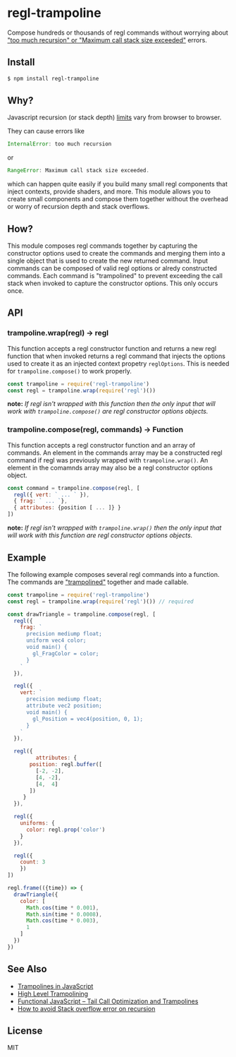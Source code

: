 regl-trampoline
===============

Compose hundreds or thousands of regl commands without worrying about
["too much recursion" or "Maximum call stack size exceeded"][tmm] errors.

## Install

```sh
$ npm install regl-trampoline
```

## Why?

Javascript recursion (or stack depth)
[limits](https://rosettacode.org/wiki/Find_limit_of_recursion#JavaScript) vary
from browser to browser.

They can cause errors like

```js
InternalError: too much recursion
```

or

```js
RangeError: Maximum call stack size exceeded.
```

which can happen quite easily if you build many small regl components
that inject contexts, provide shaders, and more. This module allows you
to create small components and compose them together without the
overhead or worry of recursion depth and stack overflows.

## How?

This module composes regl commands together by capturing the constructor
options used to create the commands and merging them into a single object
that is used to create the new returned command. Input commands can be
composed of valid regl options or alredy constructed commands. Each command
is "trampolined" to prevent exceeding the call stack when invoked to capture the
constructor options. This only occurs once.

## API

### trampoline.wrap(regl) -> regl

This function accepts a regl constructor function and returns a new
regl function that when invoked returns a regl command that injects the
options used to create it as an injected context propetry `reglOptions`.
This is needed for `trampoline.compose()` to work properly.


```js
const trampoline = require('regl-trampoline')
const regl = trampoline.wrap(require('regl')())
```

**note:** *If regl isn't wrapped with this function then the only input
that will work with `trampoline.compose()` are regl constructor options
objects.*

### trampoline.compose(regl, commands) -> Function

This function accepts a regl constructor function and an array of
commands. An element in the commands array may be a constructed regl
command if regl was previously wrapped with `trampoline.wrap()`. An
element in the comamnds array may also be a regl constructor options
object.

```js
const command = trampoline.compose(regl, [
  regl({ vert: ` ... ` }),
  { frag: ` ... `},
  { attributes: {position [ ... ]} }
])
```

**note:** *If regl isn't wrapped with `trampoline.wrap()` then the only input
that will work with this function are regl constructor options objects.*

## Example

The following example composes several regl commands into a function. The
commands are ["trampolined"][trampolines] together and made callable.

```js
const trampoline = require('regl-trampoline')
const regl = trampoline.wrap(require('regl')()) // required

const drawTriangle = trampoline.compose(regl, [
  regl({
    frag: `
      precision mediump float;
      uniform vec4 color;
      void main() {
        gl_FragColor = color;
      }
    `
  }),

  regl({
    vert: `
      precision mediump float;
      attribute vec2 position;
      void main() {
        gl_Position = vec4(position, 0, 1);
      }
    `
  }),

  regl({
		 attributes: {
       position: regl.buffer([
         [-2, -2],
         [4, -2],
         [4,  4]
       ])
     }
  }),

  regl({
    uniforms: {
      color: regl.prop('color')
    }
  }),

  regl({
    count: 3
	})
])

regl.frame(({time}) => {
  drawTriangle({
    color: [
      Math.cos(time * 0.001),
      Math.sin(time * 0.0008),
      Math.cos(time * 0.003),
      1
    ]
  })
})
```

## See Also

* [Trampolines in JavaScript](http://raganwald.com/2013/03/28/trampolines-in-javascript.html)
* [High Level Trampolining](http://raganwald.com/2013/03/29/high-level-trampolining.html)
* [Functional JavaScript – Tail Call Optimization and Trampolines](https://taylodl.wordpress.com/2013/06/07/functional-javascript-tail-call-optimization-and-trampolines/)
* [How to avoid Stack overflow error on recursion](http://www.thinkingincrowd.me/2016/06/06/How-to-avoid-Stack-overflow-error-on-recursive/)

## License

MIT

[trampolines]: https://en.wikipedia.org/wiki/Trampoline_(computing)#High-level_programming
[regl]: https://github.com/regl-project/regl
[tmm]: https://developer.mozilla.org/en-US/docs/Web/JavaScript/Reference/Errors/Too_much_recursion
